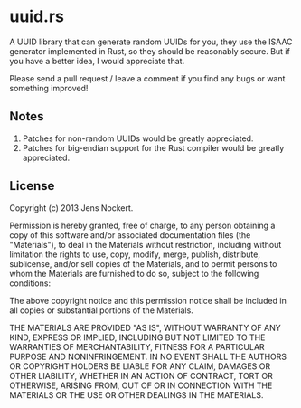 # uuid.rs #

A UUID library that can generate random UUIDs for you, they use the ISAAC
generator implemented in Rust, so they should be reasonably secure. But if
you have a better idea, I would appreciate that.

Please send a pull request / leave a comment if you find any bugs or want
something improved!


## Notes ##

 1. Patches for non-random UUIDs would be greatly appreciated.
 2. Patches for big-endian support for the Rust compiler would be greatly appreciated.
 

## License ##

Copyright (c) 2013 Jens Nockert.

Permission is hereby granted, free of charge, to any person obtaining a
copy of this software and/or associated documentation files (the
"Materials"), to deal in the Materials without restriction, including
without limitation the rights to use, copy, modify, merge, publish,
distribute, sublicense, and/or sell copies of the Materials, and to
permit persons to whom the Materials are furnished to do so, subject to
the following conditions:

The above copyright notice and this permission notice shall be included
in all copies or substantial portions of the Materials.

THE MATERIALS ARE PROVIDED "AS IS", WITHOUT WARRANTY OF ANY KIND,
EXPRESS OR IMPLIED, INCLUDING BUT NOT LIMITED TO THE WARRANTIES OF
MERCHANTABILITY, FITNESS FOR A PARTICULAR PURPOSE AND NONINFRINGEMENT.
IN NO EVENT SHALL THE AUTHORS OR COPYRIGHT HOLDERS BE LIABLE FOR ANY
CLAIM, DAMAGES OR OTHER LIABILITY, WHETHER IN AN ACTION OF CONTRACT,
TORT OR OTHERWISE, ARISING FROM, OUT OF OR IN CONNECTION WITH THE
MATERIALS OR THE USE OR OTHER DEALINGS IN THE MATERIALS.
